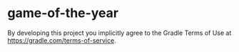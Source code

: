 # game-of-the-year

By developing this project you implicitly agree to the Gradle Terms of Use at https://gradle.com/terms-of-service.
